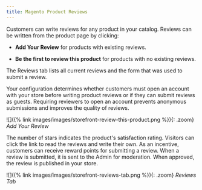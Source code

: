 ```yaml
---
title: Magento Product Reviews
---
```


Customers can write reviews for any product in your catalog. Reviews can be written from the product page by clicking:

- **Add Your Review** for products with existing reviews.

- **Be the first to review this product** for products with no existing reviews.

The Reviews tab lists all current reviews and the form that was used to submit a review.

Your configuration determines whether customers must open an account with your store before writing product reviews or if they can submit reviews as guests. Requiring reviewers to open an account prevents anonymous submissions and improves the quality of reviews.

![]({% link images/images/storefront-review-this-product.png %}){: .zoom}
_Add Your Review_

The number of stars indicates the product's satisfaction rating. Visitors can click the link to read the reviews and write their own. As an incentive, customers can receive reward points for submitting a review. When a review is submitted, it is sent to the Admin for moderation. When approved, the review is published in your store.

![]({% link images/images/storefront-reviews-tab.png %}){: .zoom}
_Reviews Tab_
